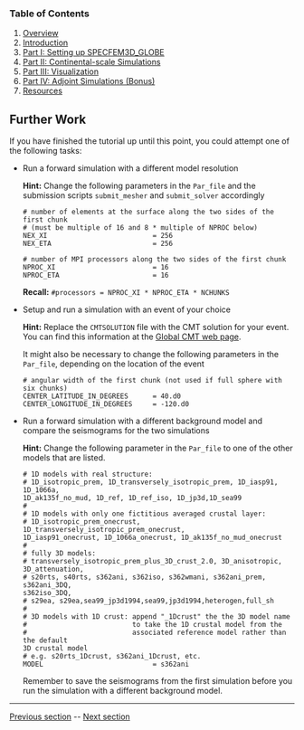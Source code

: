 ### Table of Contents
1. [Overview](/index.md)
2. [Introduction](/intro_specfem.md)
3. [Part I: Setting up SPECFEM3D_GLOBE](/setup_specfem3d.md)
4. [Part II: Continental-scale Simulations](/prepare_data.md)
5. [Part III: Visualization](/vis_seismo.md)
6. [Part IV: Adjoint Simulations (Bonus)](/run_adj_solver.md)
7. [Resources](resources.md)


## Further Work
If you have finished the tutorial up until this point, you could attempt one of
the following tasks:
* Run a forward simulation with a different model resolution

  **Hint:** Change the following parameters in the `Par_file` and the submission
  scripts `submit_mesher` and `submit_solver` accordingly

      # number of elements at the surface along the two sides of the first chunk
      # (must be multiple of 16 and 8 * multiple of NPROC below)
      NEX_XI                          = 256
      NEX_ETA                         = 256
  
      # number of MPI processors along the two sides of the first chunk
      NPROC_XI                        = 16
      NPROC_ETA                       = 16

  **Recall:** `#processors = NPROC_XI * NPROC_ETA * NCHUNKS`

* Setup and run a simulation with an event of your choice

  **Hint:** Replace the `CMTSOLUTION` file with the CMT solution for your
  event. You can find this information at the [Global CMT web page](http://www.globalcmt.org/).

  It might also be necessary to change the following parameters in the
  `Par_file`, depending on the location of the event

      # angular width of the first chunk (not used if full sphere with six chunks)
      CENTER_LATITUDE_IN_DEGREES      = 40.d0
      CENTER_LONGITUDE_IN_DEGREES     = -120.d0

* Run a forward simulation with a different background model and compare the
  seismograms for the two simulations

  **Hint:** Change the following parameter in the `Par_file` to one of the
  other models that are listed.

      # 1D models with real structure:
      # 1D_isotropic_prem, 1D_transversely_isotropic_prem, 1D_iasp91, 1D_1066a,
      1D_ak135f_no_mud, 1D_ref, 1D_ref_iso, 1D_jp3d,1D_sea99
      #
      # 1D models with only one fictitious averaged crustal layer:
      # 1D_isotropic_prem_onecrust, 1D_transversely_isotropic_prem_onecrust,
      1D_iasp91_onecrust, 1D_1066a_onecrust, 1D_ak135f_no_mud_onecrust
      #
      # fully 3D models:
      # transversely_isotropic_prem_plus_3D_crust_2.0, 3D_anisotropic,
      3D_attenuation,
      # s20rts, s40rts, s362ani, s362iso, s362wmani, s362ani_prem, s362ani_3DQ,
      s362iso_3DQ,
      # s29ea, s29ea,sea99_jp3d1994,sea99,jp3d1994,heterogen,full_sh
      #
      # 3D models with 1D crust: append "_1Dcrust" the the 3D model name
      #                          to take the 1D crustal model from the
      #                          associated reference model rather than the default
      3D crustal model
      # e.g. s20rts_1Dcrust, s362ani_1Dcrust, etc.
      MODEL                           = s362ani

  Remember to save the seismograms from the first simulation before you run the
  simulation with a different background model.

---

[Previous section](/run_adj_kernel.md) -- [Next section](/resources.md)
